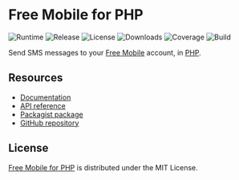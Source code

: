 # Free Mobile for PHP
![Runtime](https://img.shields.io/badge/php-%3E%3D7.1-brightgreen.svg) ![Release](https://img.shields.io/packagist/v/cedx/free-mobile.svg) ![License](https://img.shields.io/packagist/l/cedx/free-mobile.svg) ![Downloads](https://img.shields.io/packagist/dt/cedx/free-mobile.svg) ![Coverage](https://coveralls.io/repos/github/cedx/free-mobile.php/badge.svg) ![Build](https://travis-ci.org/cedx/free-mobile.php.svg)

Send SMS messages to your [Free Mobile](http://mobile.free.fr) account, in [PHP](https://secure.php.net).

## Resources
- [Documentation](https://cedx.github.io/free-mobile.php)
- [API reference](https://cedx.github.io/free-mobile.php/api)
- [Packagist package](https://packagist.org/packages/cedx/free-mobile)
- [GitHub repository](https://github.com/cedx/free-mobile.php)

## License
[Free Mobile for PHP](https://cedx.github.io/free-mobile.php) is distributed under the MIT License.
